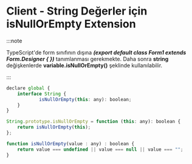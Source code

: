 # Client - String Değerler için isNullOrEmpty Extension

:::note

TypeScript'de form sınıfının dışına **_(export default class Form1 extends Form.Designer { })_** tanımlanması gerekmekte. Daha sonra **string** değişkenlerde **variable.isNullOrEmpty()** şeklinde kullanılabilir.

:::

```js
declare global {
    interface String {
            isNullOrEmpty(this: any): boolean;
    }
}

String.prototype.isNullOrEmpty = function (this: any): boolean {
    return isNullOrEmpty(this);
};

function isNullOrEmpty(value : any) : boolean {
    return value === undefined || value === null || value === "";
}
```
